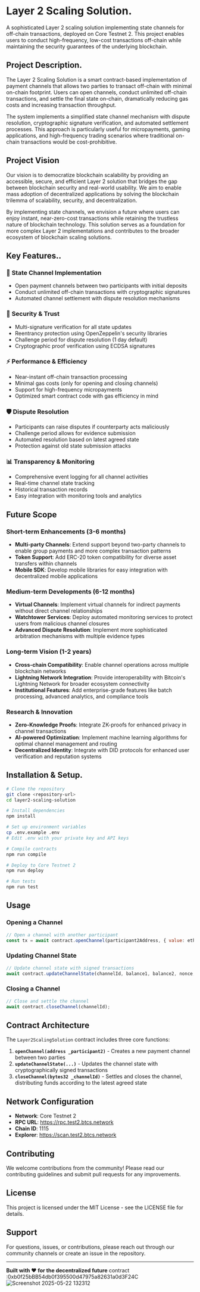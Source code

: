 # Layer 2 Scaling Solution.

A sophisticated Layer 2 scaling solution implementing state channels for off-chain transactions, deployed on Core Testnet 2. This project enables users to conduct high-frequency, low-cost transactions off-chain while maintaining the security guarantees of the underlying blockchain.

## Project Description.

The Layer 2 Scaling Solution is a smart contract-based implementation of payment channels that allows two parties to transact off-chain with minimal on-chain footprint. Users can open channels, conduct unlimited off-chain transactions, and settle the final state on-chain, dramatically reducing gas costs and increasing transaction throughput.

The system implements a simplified state channel mechanism with dispute resolution, cryptographic signature verification, and automated settlement processes. This approach is particularly useful for micropayments, gaming applications, and high-frequency trading scenarios where traditional on-chain transactions would be cost-prohibitive.

## Project Vision

Our vision is to democratize blockchain scalability by providing an accessible, secure, and efficient Layer 2 solution that bridges the gap between blockchain security and real-world usability. We aim to enable mass adoption of decentralized applications by solving the blockchain trilemma of scalability, security, and decentralization.

By implementing state channels, we envision a future where users can enjoy instant, near-zero-cost transactions while retaining the trustless nature of blockchain technology. This solution serves as a foundation for more complex Layer 2 implementations and contributes to the broader ecosystem of blockchain scaling solutions.

## Key Features..

### 🚀 **State Channel Implementation**
- Open payment channels between two participants with initial deposits
- Conduct unlimited off-chain transactions with cryptographic signatures
- Automated channel settlement with dispute resolution mechanisms

### 🔐 **Security & Trust**
- Multi-signature verification for all state updates
- Reentrancy protection using OpenZeppelin's security libraries
- Challenge period for dispute resolution (1 day default)
- Cryptographic proof verification using ECDSA signatures

### ⚡ Performance & Efficiency
- Near-instant off-chain transaction processing
- Minimal gas costs (only for opening and closing channels)
- Support for high-frequency micropayments
- Optimized smart contract code with gas efficiency in mind

### 🛡️ **Dispute Resolution**
- Participants can raise disputes if counterparty acts maliciously
- Challenge period allows for evidence submission
- Automated resolution based on latest agreed state
- Protection against old state submission attacks

### 📊 **Transparency & Monitoring**
- Comprehensive event logging for all channel activities
- Real-time channel state tracking
- Historical transaction records
- Easy integration with monitoring tools and analytics

## Future Scope

### Short-term Enhancements (3-6 months)
- **Multi-party Channels**: Extend support beyond two-party channels to enable group payments and more complex transaction patterns
- **Token Support**: Add ERC-20 token compatibility for diverse asset transfers within channels
- **Mobile SDK**: Develop mobile libraries for easy integration with decentralized mobile applications

### Medium-term Developments (6-12 months)
- **Virtual Channels**: Implement virtual channels for indirect payments without direct channel relationships
- **Watchtower Services**: Deploy automated monitoring services to protect users from malicious channel closures
- **Advanced Dispute Resolution**: Implement more sophisticated arbitration mechanisms with multiple evidence types

### Long-term Vision (1-2 years)
- **Cross-chain Compatibility**: Enable channel operations across multiple blockchain networks
- **Lightning Network Integration**: Provide interoperability with Bitcoin's Lightning Network for broader ecosystem connectivity
- **Institutional Features**: Add enterprise-grade features like batch processing, advanced analytics, and compliance tools

### Research & Innovation
- **Zero-Knowledge Proofs**: Integrate ZK-proofs for enhanced privacy in channel transactions
- **AI-powered Optimization**: Implement machine learning algorithms for optimal channel management and routing
- **Decentralized Identity**: Integrate with DID protocols for enhanced user verification and reputation systems

## Installation & Setup.

```bash
# Clone the repository
git clone <repository-url>
cd layer2-scaling-solution

# Install dependencies
npm install

# Set up environment variables
cp .env.example .env
# Edit .env with your private key and API keys

# Compile contracts
npm run compile

# Deploy to Core Testnet 2
npm run deploy

# Run tests
npm run test
```

## Usage

### Opening a Channel
```javascript
// Open a channel with another participant
const tx = await contract.openChannel(participant2Address, { value: ethers.parseEther("1.0") });
```

### Updating Channel State
```javascript
// Update channel state with signed transactions
await contract.updateChannelState(channelId, balance1, balance2, nonce, signature1, signature2);
```

### Closing a Channel
```javascript
// Close and settle the channel
await contract.closeChannel(channelId);
```

## Contract Architecture

The `Layer2ScalingSolution` contract includes three core functions:

1. **`openChannel(address _participant2)`** - Creates a new payment channel between two parties
2. **`updateChannelState(...)`** - Updates the channel state with cryptographically signed transactions
3. **`closeChannel(bytes32 _channelId)`** - Settles and closes the channel, distributing funds according to the latest agreed state

## Network Configuration

- **Network**: Core Testnet 2
- **RPC URL**: https://rpc.test2.btcs.network
- **Chain ID**: 1115
- **Explorer**: https://scan.test2.btcs.network

## Contributing

We welcome contributions from the community! Please read our contributing guidelines and submit pull requests for any improvements.

## License

This project is licensed under the MIT License - see the LICENSE file for details.

## Support

For questions, issues, or contributions, please reach out through our community channels or create an issue in the repository.

---

**Built with ❤️ for the decentralized future**
contract :0xb0f25bBB54db0f395500d47975a82631a0d3F24C![Screenshot 2025-05-22 132312](https://github.com/user-attachments/assets/cf9e4915-8628-47ca-a194-8e1c5a09ab87)

